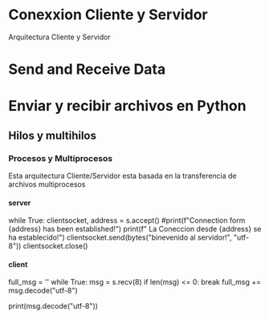 # Conexxion Cliente y Servidor 
  
  Arquitectura Cliente y Servidor
# Send and Receive Data 
# Enviar y recibir archivos en Python 

## Hilos y multihilos 
 ### Procesos y Multiprocesos

Esta arquitectura Cliente/Servidor esta basada en la transferencia de archivos multiprocesos

  #### server
  while True:
    clientsocket, address = s.accept() 
    #print(f"Connection form {address} has been established!")
    print(f" La Coneccion desde {address} se ha establecido!")
    clientsocket.send(bytes("binevenido al servidor!", "utf-8"))
    clientsocket.close()

  #### client
  full_msg = ''
  while True:
    msg = s.recv(8)
    if len(msg) <= 0:
        break
    full_msg += msg.decode("utf-8")

print(msg.decode("utf-8"))